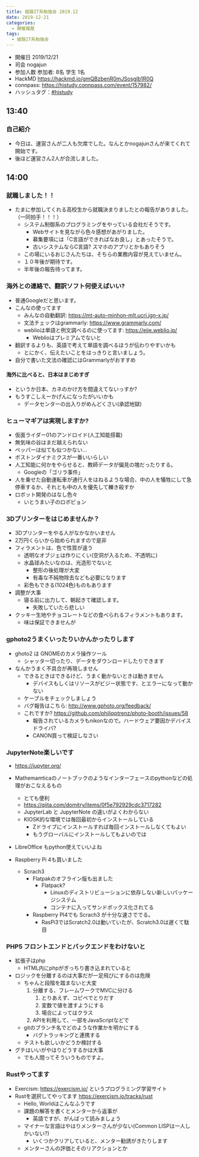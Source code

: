 ```yaml
---
title: 姫路IT系勉強会 2019.12
date: 2019-12-21
categories:
  - 開催履歴
tags:
  - 姫路IT系勉強会
---
```


* 開催日 2019/12/21
* 司会 nogajun
* 参加人数 参加者: 8名 学生 1名
* HackMD https://hackmd.io/gmQBzbenR0mJSosgIb1R0Q
* connpass: https://histudy.connpass.com/event/157982/
* ハッシュタグ：[#histudy](https://twitter.com/search?q=%23histudy&src=typd)

## 13:40
### 自己紹介
* 今日は、運営さんが二人も欠席でした。なんとかnogajunさんが来てくれて開始です。
* 後ほど運営さん2人が合流しました。

## 14:00
### 就職しました！！
* たまに参加してくれる高校生から就職決まりましたとの報告がありました。（一同拍手！！！）
    * システム制御系のプログラミングをやっている会社だそうです。
        * Webサイトを見ながら色々感想があがりました。
        * 募集要項には「C言語ができればなお良し」とあったそうで。
        * 古いシステムならC言語? スマホのアプリとかもありそう
    * この場にいるおじさんたちは、そちらの業務内容が見えていません。
    * １０年後が期待です。
    * 半年後の報告待ってます。

### 海外との連絡で、翻訳ソフト何使えばいい?

* 普通Googleだと思います。
* こんなの使ってます
    * みんなの自動翻訳: https://mt-auto-minhon-mlt.ucri.jgn-x.jp/
    * 文法チェックはgrammarly: https://www.grammarly.com/
    * weblioは単語と例文調べるのに使ってます: https://ejje.weblio.jp/
        * Weblioはプレミアムでないと
* 翻訳するよりも、英語で考えて単語を調べるほうが伝わりやすいかも
    * とにかく、伝えたいことをはっきりと言いましょう。
* 自分で書いた文法の確認にはGrammarlyがおすすめ

#### 海外に比べると、日本はまじめすぎ
* というか日本、カネのかけ方を間違えてないっすか?
* もうすこしえーかげんになったがいいかも
    * データセンターの出入りがめんどくさい(承認地獄)

### ヒューマギアは実現しますか?
* 仮面ライダー01のアンドロイド(人工知能搭載)
* 無気味の谷はまだ越えられない
* ペッパーは似ても似つかない...
* ボストンダイナミクスが一番いいらしい
* 人工知能に何かをやらせると、教師データが偏見の塊だったりする。
    * Googleの「ゴリラ事件」
* 人を乗せた自動運転車が通行人をはねるような場合、中の人を犠牲にして急停車するか、それとも中の人を優先して轢き殺すか
* ロボット開発のはなし色々
    * いとうまい子のロボピョン

### 3Dプリンターをはじめませんか？
* 3Dプリンターをやる人がなかなかいません
* 2万円くらいから始められますので是非
* フィラメントは、色で性質が違う
    * 透明なオブジェは作りにくい(空洞が入るため、不透明に)
    * 水晶球みたいなのは、光造形でないと
        * 整形の後処理が大変
        * 有毒な不純物除去なども必要になります
    * 彩色もできる(1024色)ものもあります
* 調整が大事
    * 寝る前に出力して、朝起きて確認します。
        * 失敗していたら悲しい
* クッキー生地やチョコレートなどの食べられるフィラメントもあります。
    * 味は保証できませんが

### gphoto2うまくいったりいかんかったりします
* ghoto2 は GNOMEのカメラ操作ツール
    * シャッター切ったり、データをダウンロードしたりできます
* なんかうまく不具合が再現しません
    * できるときはできるけど、うまく動かないときは動きません
        * デバイスもしくはリソースがビジー状態です、とエラーになって動かない
    * ケーブルをチェックしましょう
    * バグ報告はこちら: http://www.gphoto.org/feedback/
    * これですか? https://github.com/philipptrenz/photo-booth/issues/58
        * 報告されているカメラもnikonなので。ハードウェア要因かデバイスドライバ?
        * CANON買って検証しなさい

### JupyterNote楽しいです
* https://jupyter.org/
* Mathemamticaのノートブックのようなインターフェースのpythonなどの処理がおこなえるもの 
    * とても便利
    * https://qiita.com/domitry/items/0f5e792929cdc3717282
    * JupyterLab と JupyterNote の違いがよくわからない
    * KIOSK的な環境では毎回最初からインストールしている
        * Zドライブにインストールすれば毎回インストールしなくてもよい
        * もうグローバルにインストールしてもよいのでは
* LibreOffice もpython使えていいよね

* Raspberry Pi 4も買いました
    * Scrach3
        * Flatpakのオフライン版も出ました
            * Flatpack?
                * Linuxのディストリビューションに依存しない新しいパッケージシステム
                * コンテナに入ってサンドボックス化されてる
        * Raspberry PI4でも Scrach3 が十分な速さででる。
            * RasPi3ではScratch2.0は動いていたが、Scratch3.0は遅くて駄目

### PHP5 フロントエンドとバックエンドをわけないと
* 拡張子はphp
    * HTML内にphpがぎっちり書き込まれていると
* ロジックを分離するのは大事だが一足飛びにするのは危険
    * ちゃんと段階を踏まないと大変
        1. 分離する、フレームワークでMVCに分ける
            1. とりあえず、コピペでとりだす
            2. 変数で値を渡すようにする
            3. 場合によってはクラス
        2. APIを利用して、一部をJavaScriptなどで
    * gitのブランチ名でどのような作業かを明かにする
        * バグトラッキングと連携する
    * テストも欲しいかどうか検討する
* グチはいいがやはりどうするかは大事
    * でも人間ってそういうものですよ。 

### Rustやってます
* Exercism: https://exercism.io/ というプログラミング学習サイト
* Rustを選択してやってます https://exercism.io/tracks/rust
    * Hello, Worldはこんなふうです
    * 課題の解答を書くとメンターから返事が
        * 英語ですが、がんばって読みましょう
    * マイナーな言語はやはりメンターさんが少ない(Common LISPは一人しかいない?)
        * いくつかクリアしていると、メンター勧誘がきたりします
    * メンターさんの評価とそのリアクションとか
    



